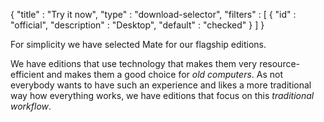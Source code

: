 {
  "title" : "Try it now",
  "type" : "download-selector",
  "filters" : [
  { "id" : "official", "description" : "Desktop", "default" : "checked" }
  ]
}

For simplicity we have selected Mate for our flagship editions.

We have editions that use technology that makes them very resource-efficient and makes them a good choice for *old computers*. As not everybody wants to have such an experience and likes a more traditional way how everything works, we have editions that focus on this *traditional workflow*.
